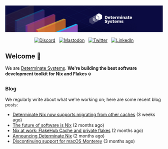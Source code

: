<p align="center">
  <a href="https://determinate.systems" target="_blank"><img src="https://raw.githubusercontent.com/determinatesystems/.github/main/.github/banner.jpg"></a>
</p>
<p align="center">
  &nbsp;<a href="https://determinate.systems/discord" target="_blank"><img alt="Discord" src="https://img.shields.io/discord/1116012109709463613?style=for-the-badge&logo=discord&logoColor=%23ffffff&label=Discord&labelColor=%234253e8&color=%23e4e2e2"></a>&nbsp;
  &nbsp;<a href="https://hachyderm.io/@determinatesystems" target="_blank"><img alt="Mastodon" src="https://img.shields.io/badge/Mastodon-6468fa?style=for-the-badge&logo=mastodon&logoColor=%23ffffff"></a>&nbsp;
  &nbsp;<a href="https://twitter.com/DeterminateSys" target="_blank"><img alt="Twitter" src="https://img.shields.io/badge/Twitter-303030?style=for-the-badge&logo=x&logoColor=%23ffffff"></a>&nbsp;
  &nbsp;<a href="https://www.linkedin.com/company/determinate-systems" target="_blank"><img alt="LinkedIn" src="https://img.shields.io/badge/LinkedIn-1667be?style=for-the-badge&logo=linkedin&logoColor=%23ffffff"></a>&nbsp;
</p>

## Welcome 👋

We are [Determinate Systems](https://determinate.systems).
**We're building the best software development toolkit for Nix and Flakes** ❄️

### Blog 

We regularly write about what we're working on; here are some recent blog posts:


- [Determinate Nix now supports migrating from other caches](https://determinate.systems/posts/flakehub-cache-migration/) (3 weeks ago)
- [The future of software is Nix](https://determinate.systems/posts/the-future-is-nix/) (2 months ago)
- [Nix at work: FlakeHub Cache and private flakes](https://determinate.systems/posts/flakehub-cache-and-private-flakes/) (2 months ago)
- [Announcing Determinate Nix](https://determinate.systems/posts/announcing-determinate-nix/) (2 months ago)
- [Discontinuing support for macOS Monterey](https://determinate.systems/posts/nix-installer-macos-12-monterey/) (3 months ago)
